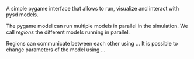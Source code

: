 A simple pygame interface that allows to run, visualize and interact
with pysd models.

The pygame model can run multiple models in parallel in the simulation.
We call *regions* the different models running in parallel.

Regions can communicate between each other using ...
It is possible to change parameters of the model using ...